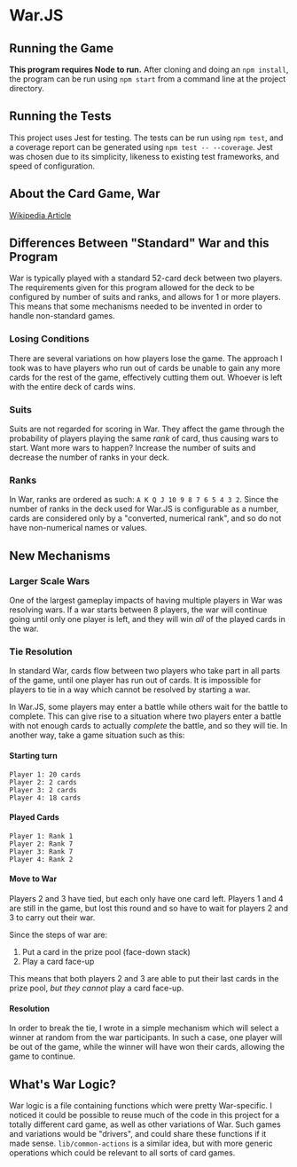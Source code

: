 # War.JS

## Running the Game

**This program requires Node to run.**
After cloning and doing an `npm install`, the program can be run using `npm start` from a command line at the project directory.

## Running the Tests

This project uses Jest for testing. The tests can be run using `npm test`, and a coverage report can be generated using `npm test -- --coverage`.
Jest was chosen due to its simplicity, likeness to existing test frameworks, and speed of configuration.

## About the Card Game, War

[Wikipedia Article](<https://en.wikipedia.org/wiki/War_(card_game)>)

## Differences Between "Standard" War and this Program

War is typically played with a standard 52-card deck between two players. The requirements given for this program allowed for the deck to be configured by number of suits and ranks, and allows for 1 or more players. This means that some mechanisms needed to be invented in order to handle non-standard games.

### Losing Conditions

There are several variations on how players lose the game. The approach I took was to have players who run out of cards be unable to gain any more cards for the rest of the game, effectively cutting them out. Whoever is left with the entire deck of cards wins.

### Suits

Suits are not regarded for scoring in War. They affect the game through the probability of players playing the same _rank_ of card, thus causing wars to start. Want more wars to happen? Increase the number of suits and decrease the number of ranks in your deck.

### Ranks

In War, ranks are ordered as such: `A K Q J 10 9 8 7 6 5 4 3 2`.
Since the number of ranks in the deck used for War.JS is configurable as a number, cards are considered only by a "converted, numerical rank", and so do not have non-numerical names or values.

## New Mechanisms

### Larger Scale Wars

One of the largest gameplay impacts of having multiple players in War was resolving wars. If a war starts between 8 players, the war will continue going until only one player is left, and they will win _all_ of the played cards in the war.

### Tie Resolution

In standard War, cards flow between two players who take part in all parts of the game, until one player has run out of cards. It is impossible for players to tie in a way which cannot be resolved by starting a war.

In War.JS, some players may enter a battle while others wait for the battle to complete. This can give rise to a situation where two players enter a battle with not enough cards to actually _complete_ the battle, and so they will tie. In another way, take a game situation such as this:

#### Starting turn

```
Player 1: 20 cards
Player 2: 2 cards
Player 3: 2 cards
Player 4: 18 cards
```

#### Played Cards

```
Player 1: Rank 1
Player 2: Rank 7
Player 3: Rank 7
Player 4: Rank 2
```

#### Move to War

Players 2 and 3 have tied, but each only have one card left. Players 1 and 4 are still in the game, but lost this round and so have to wait for players 2 and 3 to carry out their war.

Since the steps of war are:

1. Put a card in the prize pool (face-down stack)
2. Play a card face-up

This means that both players 2 and 3 are able to put their last cards in the prize pool, _but they cannot_ play a card face-up.

#### Resolution

In order to break the tie, I wrote in a simple mechanism which will select a winner at random from the war participants. In such a case, one player will be out of the game, while the winner will have won their cards, allowing the game to continue.

## What's War Logic?

War logic is a file containing functions which were pretty War-specific. I noticed it could be possible to reuse much of the code in this project for a totally different card game, as well as other variations of War. Such games and variations would be "drivers", and could share these functions if it made sense. `lib/common-actions` is a similar idea, but with more generic operations which could be relevant to all sorts of card games.
